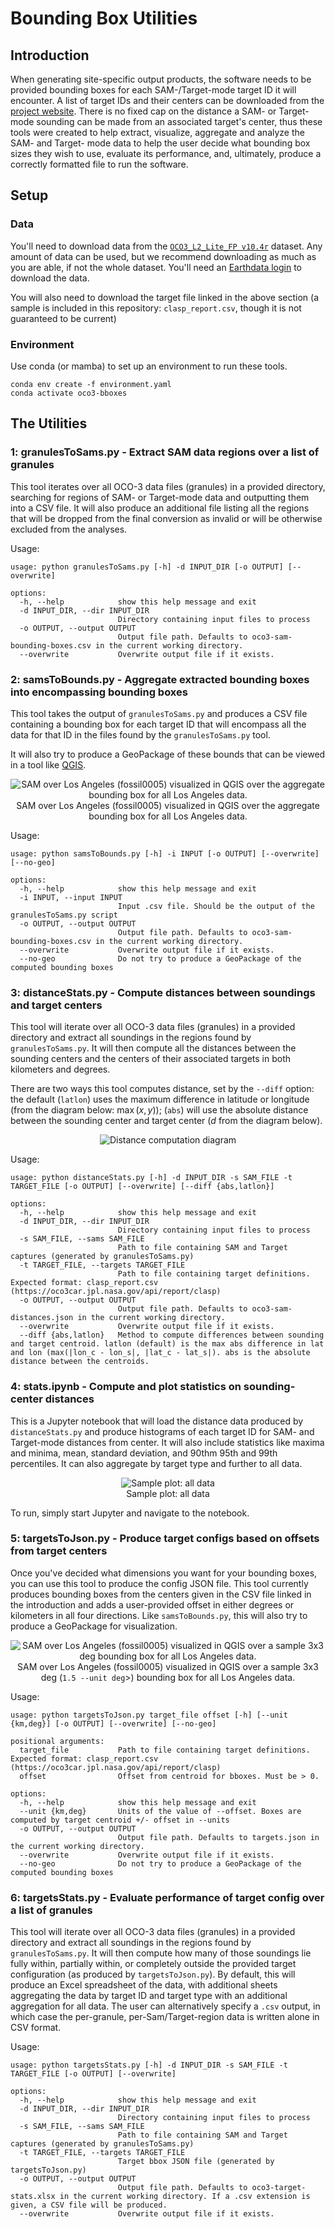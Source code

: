 # Bounding Box Utilities

## Introduction

When generating site-specific output products, the software needs to be provided bounding boxes for each SAM-/Target-mode
target ID it will encounter. A list of target IDs and their centers can be downloaded from the [project website](https://oco3car.jpl.nasa.gov/api/report/clasp). 
There is no fixed cap on the distance a SAM- or Target-mode sounding can be made from an associated target's center, thus
these tools were created to help extract, visualize, aggregate and analyze the SAM- and Target- mode data to help the 
user decide what bounding box sizes they wish to use, evaluate its performance, and, ultimately, produce a correctly
formatted file to run the software.

## Setup

### Data

You'll need to download data from the [`OCO3_L2_Lite_FP v10.4r`](https://disc.gsfc.nasa.gov/datasets/OCO3_L2_Lite_FP_10.4r/summary?keywords=oco3) dataset. Any amount of data can be used, but we recommend
downloading as much as you are able, if not the whole dataset. You'll need an [Earthdata login](https://urs.earthdata.nasa.gov/)
to download the data.

You will also need to download the target file linked in the above section (a sample is included in this repository: 
`clasp_report.csv`, though it is not guaranteed to be current)

### Environment

Use conda (or mamba) to set up an environment to run these tools.

```shell
conda env create -f environment.yaml
conda activate oco3-bboxes
```

## The Utilities

### 1: granulesToSams.py - Extract SAM data regions over a list of granules

This tool iterates over all OCO-3 data files (granules) in a provided directory, searching for regions of SAM- or Target-mode
data and outputting them into a CSV file. It will also produce an additional file listing all the regions that will be dropped
from the final conversion as invalid or will be otherwise excluded from the analyses.

Usage:
```
usage: python granulesToSams.py [-h] -d INPUT_DIR [-o OUTPUT] [--overwrite]

options:
  -h, --help            show this help message and exit
  -d INPUT_DIR, --dir INPUT_DIR
                        Directory containing input files to process
  -o OUTPUT, --output OUTPUT
                        Output file path. Defaults to oco3-sam-bounding-boxes.csv in the current working directory.
  --overwrite           Overwrite output file if it exists.
```

### 2: samsToBounds.py - Aggregate extracted bounding boxes into encompassing bounding boxes

This tool takes the output of `granulesToSams.py` and produces a CSV file containing a bounding box for each target ID
that will encompass all the data for that ID in the files found by the `granulesToSams.py` tool.

It will also try to produce a GeoPackage of these bounds that can be viewed in a tool like [QGIS](https://www.qgis.org/).

<p align="center">
    <img src="doc/images/agg_bbox_qgis.png" alt="SAM over Los Angeles (fossil0005) visualized in QGIS over the aggregate bounding box for all Los Angeles data." />
    <br>
    SAM over Los Angeles (fossil0005) visualized in QGIS over the aggregate bounding box for all Los Angeles data.
</p>

Usage:
```
usage: python samsToBounds.py [-h] -i INPUT [-o OUTPUT] [--overwrite] [--no-geo]

options:
  -h, --help            show this help message and exit
  -i INPUT, --input INPUT
                        Input .csv file. Should be the output of the granulesToSams.py script
  -o OUTPUT, --output OUTPUT
                        Output file path. Defaults to oco3-sam-bounding-boxes.csv in the current working directory.
  --overwrite           Overwrite output file if it exists.
  --no-geo              Do not try to produce a GeoPackage of the computed bounding boxes
```

### 3: distanceStats.py - Compute distances between soundings and target centers

This tool will iterate over all OCO-3 data files (granules) in a provided directory and extract all soundings in the 
regions found by `granulesToSams.py`. It will then compute all the distances between the sounding centers and the centers 
of their associated targets in both kilometers and degrees. 

There are two ways this tool computes distance, set by the `--diff` option: the default (`latlon`) uses the maximum difference 
in latitude or longitude (from the diagram below: $`\max (x, y)`$); (`abs`) will use the absolute distance between the sounding 
center and target center ($d$ from the diagram below).

<p align="center">
    <img src="doc/images/distance_tool_diagram.png" alt="Distance computation diagram" />
</p>

Usage:
```
usage: python distanceStats.py [-h] -d INPUT_DIR -s SAM_FILE -t TARGET_FILE [-o OUTPUT] [--overwrite] [--diff {abs,latlon}]

options:
  -h, --help            show this help message and exit
  -d INPUT_DIR, --dir INPUT_DIR
                        Directory containing input files to process
  -s SAM_FILE, --sams SAM_FILE
                        Path to file containing SAM and Target captures (generated by granulesToSams.py)
  -t TARGET_FILE, --targets TARGET_FILE
                        Path to file containing target definitions. Expected format: clasp_report.csv (https://oco3car.jpl.nasa.gov/api/report/clasp)
  -o OUTPUT, --output OUTPUT
                        Output file path. Defaults to oco3-sam-distances.json in the current working directory.
  --overwrite           Overwrite output file if it exists.
  --diff {abs,latlon}   Method to compute differences between sounding and target centroid. latlon (default) is the max abs difference in lat and lon (max(|lon_c - lon_s|, |lat_c - lat_s|). abs is the absolute distance between the centroids.

```

### 4: stats.ipynb - Compute and plot statistics on sounding-center distances

This is a Jupyter notebook that will load the distance data produced by `distanceStats.py` and produce histograms of each
target ID for SAM- and Target-mode distances from center. It will also include statistics like maxima and minima, mean, 
standard deviation, and 90thm 95th and 99th percentiles. It can also aggregate by target type and further to all data.

<p align="center">
    <img src="doc/images/notebook_plot_sample.png" alt="Sample plot: all data" />
    <br>
    Sample plot: all data
</p>

To run, simply start Jupyter and navigate to the notebook.

### 5: targetsToJson.py - Produce target configs based on offsets from target centers

Once you've decided what dimensions you want for your bounding boxes, you can use this tool to produce the config JSON
file. This tool currently produces bounding boxes from the centers given in the CSV file linked in the introduction and adds
a user-provided offset in either degrees or kilometers in all four directions. Like `samsToBounds.py`, this will also try
to produce a GeoPackage for visualization.

<p align="center">
    <img src="doc/images/produced_bbox_qgis.png" alt="SAM over Los Angeles (fossil0005) visualized in QGIS over a sample 3x3 deg bounding box for all Los Angeles data." />
    <br>
    SAM over Los Angeles (fossil0005) visualized in QGIS over a sample 3x3 deg (<code>1.5 --unit deg</code>>) bounding box for all Los Angeles data.
</p>

Usage:
```
usage: python targetsToJson.py target_file offset [-h] [--unit {km,deg}] [-o OUTPUT] [--overwrite] [--no-geo]

positional arguments:
  target_file           Path to file containing target definitions. Expected format: clasp_report.csv (https://oco3car.jpl.nasa.gov/api/report/clasp)
  offset                Offset from centroid for bboxes. Must be > 0.

options:
  -h, --help            show this help message and exit
  --unit {km,deg}       Units of the value of --offset. Boxes are computed by target centroid +/- offset in --units
  -o OUTPUT, --output OUTPUT
                        Output file path. Defaults to targets.json in the current working directory.
  --overwrite           Overwrite output file if it exists.
  --no-geo              Do not try to produce a GeoPackage of the computed bounding boxes
```

### 6: targetsStats.py - Evaluate performance of target config over a list of granules

This tool will iterate over all OCO-3 data files (granules) in a provided directory and extract all soundings in the 
regions found by `granulesToSams.py`. It will then compute how many of those soundings lie fully within, partially within,
or completely outside the provided target configuration (as produced by `targetsToJson.py`). By default, this will produce
an Excel spreadsheet of the data, with additional sheets aggregating the data by target ID and target type with an additional
aggregation for all data. The user can alternatively specify a `.csv` output, in which case the per-granule, per-Sam/Target-region
data is written alone in CSV format.

Usage:
```
usage: python targetsStats.py [-h] -d INPUT_DIR -s SAM_FILE -t TARGET_FILE [-o OUTPUT] [--overwrite]

options:
  -h, --help            show this help message and exit
  -d INPUT_DIR, --dir INPUT_DIR
                        Directory containing input files to process
  -s SAM_FILE, --sams SAM_FILE
                        Path to file containing SAM and Target captures (generated by granulesToSams.py)
  -t TARGET_FILE, --targets TARGET_FILE
                        Target bbox JSON file (generated by targetsToJson.py)
  -o OUTPUT, --output OUTPUT
                        Output file path. Defaults to oco3-target-stats.xlsx in the current working directory. If a .csv extension is given, a CSV file will be produced.
  --overwrite           Overwrite output file if it exists.
```
